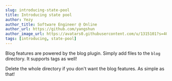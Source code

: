 ```yaml
---
slug: introducing-state-pool
title: Introducing state pool
author: Yezy
author_title: Software Engineer @ Online
author_url: https://github.com/yangshun
author_image_url: https://avatars0.githubusercontent.com/u/1315101?s=400&v=4
tags: [introducing, state-pool]
---
```


Blog features are powered by the blog plugin. Simply add files to the `blog` directory. It supports tags as well!

Delete the whole directory if you don't want the blog features. As simple as that!
